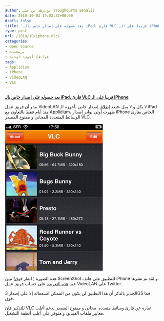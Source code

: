 ```yaml
---
author: يوغرطة بن علي (Youghourta Benali)
date: 2010-10-03 19:03:32+00:00
draft: false
title: 'بعد حصوله على إصدار خاص بالـ iPad، قارئ VLC قريبا على الـ iPhone '
type: post
url: /2010/10/iphone-vlc/
categories:
- Open source
- برمجيات
- هواتف/ أجهزة لوحية
tags:
- Applidium
- iPhone
- VideoLAN
- VLC
---
```


**[بعد حصوله على إصدار خاص بالـ iPad، قارئ VLC قريبا على الـ iPhone](https://www.it-scoop.com/2010/10/iphone-vlc/)**




يبدو أن فريق عمل VideoLAN لا يكل و لا يمل ،فبعد [إطلاق](https://www.it-scoop.com/2010/09/applidium-vlc-ipad-2/) إصدار خاص بأجهزة الـ iPad منذ أيام فقط بالتعاون مع Applidium، ظهرت أولى بوادر إصدار iPhone الخاص بقارئ الوسائط المتعددة المجاني و مفتوح المصدر VLC.




[![](gfflJ.png )
](https://www.it-scoop.com/2010/10/iphone-vlc/)





هذه الصورة ( انظر فوق) تبين ScreenShot للتطبيق على هاتف iPhone و لقد تم نشرها عبر [هذه التغريدة](http://twitter.com/videolan/status/26094079072) على حساب فريق عمل VideoLAN على Twitter.

الجدير بالذكر أن هذا التطبيق لن يكون من الممكن استعماله إلا على إصدار 3GS فما فوق.

للتذكير فإن VLC عبارة عن قارئ وسائط متعددة  مجاني و مفتوح المصدر يدعم أغلب معايير ملفات الفيديو، و متوفر على أغلب أنظمة التشغيل.
